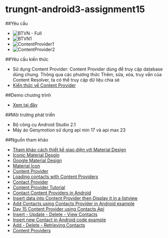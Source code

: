# trungnt-android3-assignment15

##Yêu cầu
+ ![BTVN - Full](http://i477.photobucket.com/albums/rr132/trungepu/BTVN-StorageContact_zpshhfrc91y.jpg)
+ ![BTVN1](http://i477.photobucket.com/albums/rr132/trungepu/BTVN-Storage-ReadContactDatabase-ContentProvider_zpsej0amndj.jpg)
+ ![ContentProvider1](http://i477.photobucket.com/albums/rr132/trungepu/ContentProvider1_zps04puimbm.jpg)
+ ![ContentProvider2](http://i477.photobucket.com/albums/rr132/trungepu/ContentProvider2_zpsqa4inrix.jpg)

##Yêu cầu kiến thức
+ Sử dụng Content Provider:  Content Provider dùng để truy cập database dùng chung. Thông qua các phương thức Thêm, sửa, xóa, truy vấn của Content Resolver, ta có thể truy cập dữ liệu chia sẻ 
+ [Kiến thức về Content Provider](https://developer.android.com/training/contacts-provider/index.html) 

##Demo chương trình
+ [Xem tại đây](https://youtu.be/DKaGY6uNY2A)

##Môi trường phát triển
+ Bộ công cụ Android Studio 2.1
+ Máy ảo Genymotion sử dụng api min 17 và api max 23

##Nguồn tham khảo
+ [Tham khảo cách thiết kế giao diện với Material Design](http://www.cssauthor.com/material-design-resources/#Mobile-App)
+ [Iconic Material Desgin](http://codecanyon.net/item/ionic-material-design/12833673)
+ [Google Material Design](https://www.google.com/design/spec/components/buttons.html#buttons-dropdown-buttons)
+ [Material Icon](https://materialdesignicons.com/icon/)
+ [Content Provider](http://www.tutorialspoint.com/android/android_content_providers.htm)
+ [Loading contacts with Content Providers](https://guides.codepath.com/android/Loading-Contacts-with-Content-Providers)
+ [Contact Provider](http://wptrafficanalyzer.in/blog/android-contacts-content-provider-retrieving-and-listing-contacts-in-listview-example/)
+ [Content Provider Tutorial](https://newcircle.com/s/post/1375/android_content_provider_tutorial)
+ [Contact Content Providers in Android](http://pulse7.net/android/contacts-content-provider-android/)
+ [Insert data into Content Provider then Display it in a listview](http://stackoverflow.com/questions/5386509/insert-data-into-content-provider-then-display-it-in-a-listview) 
+ [Add Contacts using Contacts Provider in Android example ](http://wptrafficanalyzer.in/blog/adding-contacts-programatically-using-contacts-provider-in-android-example/)
+ [Day 15 Content Provider using Contacts Api](http://www.slideshare.net/androidstream/day-15-content-provider-using-contacts-api)
+ [Insert - Update - Delete - View Contacts](http://androiddevelopement.blogspot.com/2011/07/insert-update-delete-view-contacts-in.html)
+ [Insert new Contact in Android code example](http://techblogon.com/insert-new-contact-in-android-code-example/)
+ [Add - Delete - Retrieving Contacts](http://www.theappguruz.com/blog/android-adding-deleting-retrieving-contacts)
+ [Content Providers](https://gist.github.com/evandrix/7058235)


